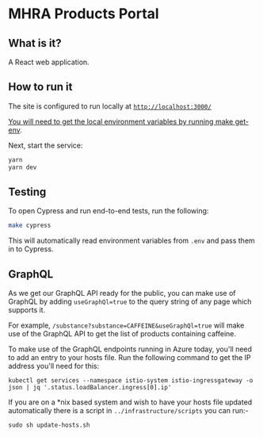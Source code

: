# MHRA Products Portal

## What is it?

A React web application.

## How to run it

The site is configured to run locally at [`http://localhost:3000/`](http://localhost:3000/)

[You will need to get the local environment variables by running make get-env](../../docs/principles/config.md).

Next, start the service:

```sh
yarn
yarn dev
```

## Testing

To open Cypress and run end-to-end tests, run the following:

```sh
make cypress
```

This will automatically read environment variables from `.env` and pass them in to Cypress.

## GraphQL

As we get our GraphQL API ready for the public, you can make use of GraphQL by adding `useGraphQl=true` to the query string of any page which supports it.

For example, `/substance?substance=CAFFEINE&useGraphQl=true` will make use of the GraphQL API to get the list of products containing caffeine.

To make use of the GraphQL endpoints running in Azure today, you'll need to add an entry to your hosts file. Run the following command to get the IP address you'll need for this:

```
kubectl get services --namespace istio-system istio-ingressgateway -o json | jq '.status.loadBalancer.ingress[0].ip'
```

If you are on a \*nix based system and wish to have your hosts file updated automatically there is a script in `../infrastructure/scripts` you can run:-

```
sudo sh update-hosts.sh
```
